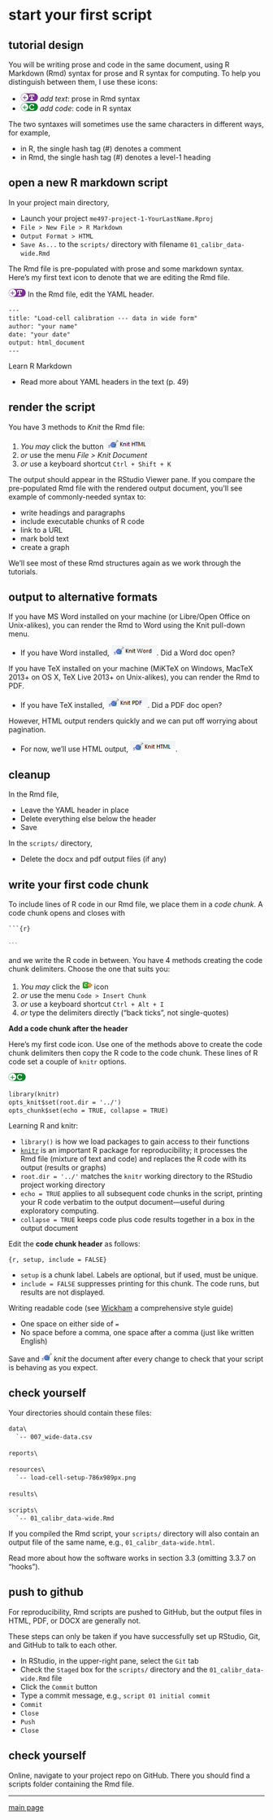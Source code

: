 
# start your first script

## tutorial design

You will be writing prose and code in the same document, using R
Markdown (Rmd) syntax for prose and R syntax for computing. To help you
distinguish between them, I use these icons:

  - ![](../resources/images/text-icon.png)<!-- --> *add text*: prose in
    Rmd syntax  
  - ![](../resources/images/code-icon.png)<!-- --> *add code*: code in R
    syntax

The two syntaxes will sometimes use the same characters in different
ways, for example,

  - in R, the single hash tag (\#) denotes a comment
  - in Rmd, the single hash tag (\#) denotes a level-1 heading

## open a new R markdown script

In your project main directory,

  - Launch your project `me497-project-1-YourLastName.Rproj`
  - `File > New File > R Markdown`
  - `Output Format > HTML`
  - `Save As...` to the `scripts/` directory with filename
    `01_calibr_data-wide.Rmd`

The Rmd file is pre-populated with prose and some markdown syntax.
Here’s my first text icon to denote that we are editing the Rmd file.

![](../resources/images/text-icon.png)<!-- --> In the Rmd file, edit the
YAML header.

    ---
    title: "Load-cell calibration --- data in wide form"
    author: "your name"
    date: "your date"
    output: html_document
    ---

Learn R Markdown

  - Read more about YAML headers in the text (p. 49)

## render the script

You have 3 methods to *Knit* the Rmd file:

1.  *You may* click the button
    ![](../resources/images/knit-html.png)<!-- -->
2.  *or* use the menu *File \> Knit Document*
3.  *or* use a keyboard shortcut `Ctrl + Shift + K`

The output should appear in the RStudio Viewer pane. If you compare the
pre-populated Rmd file with the rendered output document, you’ll see
example of commonly-needed syntax to:

  - write headings and paragraphs
  - include executable chunks of R code
  - link to a URL
  - mark bold text
  - create a graph

We’ll see most of these Rmd structures again as we work through the
tutorials.

## output to alternative formats

If you have MS Word installed on your machine (or Libre/Open Office on
Unix-alikes), you can render the Rmd to Word using the Knit pull-down
menu.

  - If you have Word installed,
    ![](../resources/images/knit-word.png)<!-- -->. Did a Word doc open?

If you have TeX installed on your machine (MiKTeX on Windows, MacTeX
2013+ on OS X, TeX Live 2013+ on Unix-alikes), you can render the Rmd to
PDF.

  - If you have TeX installed,
    ![](../resources/images/knit-pdf.png)<!-- -->. Did a PDF doc open?

However, HTML output renders quickly and we can put off worrying about
pagination.

  - For now, we’ll use HTML output,
    ![](../resources/images/knit-html.png)<!-- -->.

## cleanup

In the Rmd file,

  - Leave the YAML header in place
  - Delete everything else below the header
  - Save

In the `scripts/` directory,

  - Delete the docx and pdf output files (if any)

## write your first code chunk

To include lines of R code in our Rmd file, we place them in a *code
chunk*. A code chunk opens and closes with

<pre><code>```{r}

<code>```</code>
</code></pre>

and we write the R code in between. You have 4 methods creating the code
chunk delimiters. Choose the one that suits you:

1.  *You may* click the ![](../resources/images/insert-code.png) icon
2.  *or* use the menu `Code > Insert Chunk`
3.  *or* use a keyboard shortcut `Ctrl + Alt + I`
4.  *or* type the delimiters directly (“back ticks”, not single-quotes)

**Add a code chunk after the header**

Here’s my first code icon. Use one of the methods above to create the
code chunk delimiters then copy the R code to the code chunk. These
lines of R code set a couple of `knitr` options.

![](../resources/images/code-icon.png)<!-- -->

    library(knitr)
    opts_knit$set(root.dir = '../')
    opts_chunk$set(echo = TRUE, collapse = TRUE)

Learning R and knitr:

  - `library()` is how we load packages to gain access to their
    functions
  - [`knitr`](http://yihui.name/knitr/) is an important R package for
    reproducibility; it processes the Rmd file (mixture of text and
    code) and replaces the R code with its output (results or graphs)
  - `root.dir = '../'` matches the `knitr` working directory to the
    RStudio project working directory
  - `echo = TRUE` applies to all subsequent code chunks in the script,
    printing your R code verbatim to the output document—useful during
    exploratory computing.
  - `collapse = TRUE` keeps code plus code results together in a box in
    the output document

Edit the **code chunk header** as follows:

    {r, setup, include = FALSE}

  - `setup` is a chunk label. Labels are optional, but if used, must be
    unique.
  - `include = FALSE` suppresses printing for this chunk. The code runs,
    but results are not displayed.

Writing readable code (see [Wickham](http://adv-r.had.co.nz/Style.html)
a comprehensive style guide)

  - One space on either side of `=`
  - No space before a comma, one space after a comma (just like written
    English)

Save and ![](../resources/images/knit-icon.png)<!-- --> *knit* the
document after every change to check that your script is behaving as you
expect.

## check yourself

Your directories should contain these files:

    data\
      `-- 007_wide-data.csv
    
    reports\
    
    resources\
      `-- load-cell-setup-786x989px.png
    
    results\
    
    scripts\
      `-- 01_calibr_data-wide.Rmd

If you compiled the Rmd script, your `scripts/` directory will also
contain an output file of the same name, e.g.,
`01_calibr_data-wide.html`.

Read more about how the software works in section 3.3 (omitting 3.3.7 on
“hooks”).

## push to github

For reproducibility, Rmd scripts are pushed to GitHub, but the output
files in HTML, PDF, or DOCX are generally not.

These steps can only be taken if you have successfully set up RStudio,
Git, and GitHub to talk to each other.

  - In RStudio, in the upper-right pane, select the `Git` tab
  - Check the `Staged` box for the `scripts/` directory and the
    `01_calibr_data-wide.Rmd` file
  - Click the `Commit` button
  - Type a commit message, e.g., `script 01 initial commit`
  - `Commit`
  - `Close`
  - `Push`
  - `Close`

## check yourself

Online, navigate to your project repo on GitHub. There you should find a
scripts folder containing the Rmd file.

-----

[main page](../README.md)
